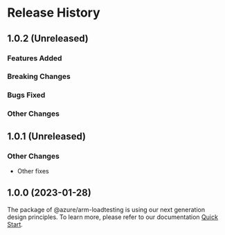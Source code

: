 # Release History

## 1.0.2 (Unreleased)

### Features Added

### Breaking Changes

### Bugs Fixed

### Other Changes

## 1.0.1 (Unreleased)

### Other Changes

  - Other fixes

## 1.0.0 (2023-01-28)

The package of @azure/arm-loadtesting is using our next generation design principles. To learn more, please refer to our documentation [Quick Start](https://aka.ms/azsdk/js/mgmt/quickstart ).
